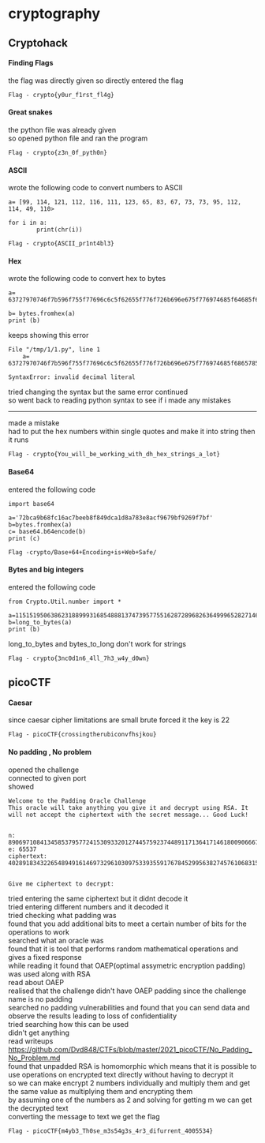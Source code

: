 # cryptography

## Cryptohack 

#### Finding Flags 

the flag was directly given so directly entered the flag     

```   
Flag - crypto{y0ur_f1rst_fl4g}   
```  

#### Great snakes   

the python file was already given   
so opened python file and ran the program   
```
Flag - crypto{z3n_0f_pyth0n}
```

#### ASCII  

wrote the following code to convert numbers to ASCII
```
a= [99, 114, 121, 112, 116, 111, 123, 65, 83, 67, 73, 73, 95, 112, 114, 49, 110>

for i in a:
        print(chr(i))
```

```
Flag - crypto{ASCII_pr1nt4bl3}
```

#### Hex 

wrote the following code to convert hex to bytes 
```
a= 63727970746f7b596f755f77696c6c5f62655f776f726b696e675f776974685f64685f6865785f737472696e67735f615f6c6f747d

b= bytes.fromhex(a)
print (b) 
```
keeps showing this error
```
File "/tmp/1/1.py", line 1
    a= 63727970746f7b596f755f77696c6c5f62655f776f726b696e675f776974685f6865785f737472696e67735f615f6c6f747d
                 ^
SyntaxError: invalid decimal literal
```
tried changing the syntax but the same error continued   
so went back to reading python syntax to see if i made any mistakes

-----------------------------
made a mistake   
had to put the hex numbers within single quotes and make it into string then it runs  
```
Flag - crypto{You_will_be_working_with_dh_hex_strings_a_lot}
```

#### Base64 

entered the following code  
```
import base64 

a='72bca9b68fc16ac7beeb8f849dca1d8a783e8acf9679bf9269f7bf'
b=bytes.fromhex(a)
c= base64.b64encode(b)
print (c)
```

```
Flag -crypto/Base+64+Encoding+is+Web+Safe/
```

#### Bytes and big integers 

entered the following code 
```
from Crypto.Util.number import *

a=11515195063862318899931685488813747395775516287289682636499965282714637259206259206269
b=long_to_bytes(a)
print (b)
```
long_to_bytes and bytes_to_long don't work for strings   
```
Flag - crypto{3nc0d1n6_4ll_7h3_w4y_d0wn}
```


## picoCTF  

#### Caesar 

since caesar cipher limitations are small brute forced it 
the key is 22 
```
Flag - picoCTF{crossingtherubiconvfhsjkou}
```

#### No padding , No problem 

opened the challenge  
connected to given port   
showed 
```
Welcome to the Padding Oracle Challenge
This oracle will take anything you give it and decrypt using RSA. It will not accept the ciphertext with the secret message... Good Luck!


n: 89069710841345853795772415309332012744575923744891171364171461800906667485153976314005224040328628152113894525261595709590938239427547522715759086193724129801642829315222288876639794266842655868837371340503722755387394597421081009403637374071777134992116599910372688011836802145204549915901174273329846204461
e: 65537
ciphertext: 40289183432265489491614697329610309753393559176784529956382745761068315983647722307703431535241216208548736771202383748081804882337881600002523517717556929353788739917629769063611134521500588346569398019325273309046802243285552101681889039858439959196781300607085645950667465503838404187081396112989563114817


Give me ciphertext to decrypt:
```

tried entering the same ciphertext but it didnt decode it  
tried entering different numbers and it decoded it  
tried checking what padding was  
found that you add additional bits to meet a certain number of bits for the operations to work  
searched what an oracle was  
found that it is tool that performs random mathematical operations and gives a fixed response   
while reading it found that OAEP(optimal assymetric encryption padding) was used along with RSA  
read about OAEP  
realised that the challenge didn't have OAEP padding since the challenge name is no padding  
searched no padding vulnerabilities and found that you can send data and observe the results leading to loss of confidentiality   
tried searching how this can be used  
didn't get anything   
read writeups https://github.com/Dvd848/CTFs/blob/master/2021_picoCTF/No_Padding_No_Problem.md   
found that unpadded RSA is homomorphic which means that it is possible to use operations on encrypted text directly without having to decrypt it  
so we can make encrypt 2 numbers individually and multiply them and get the same value as multiplying them and encrypting them  
by assuming one of the numbers as 2 and solving for getting m  we can get the decrypted text   
converting the message to text we get the flag    

```
Flag - picoCTF{m4yb3_Th0se_m3s54g3s_4r3_difurrent_4005534}
```
